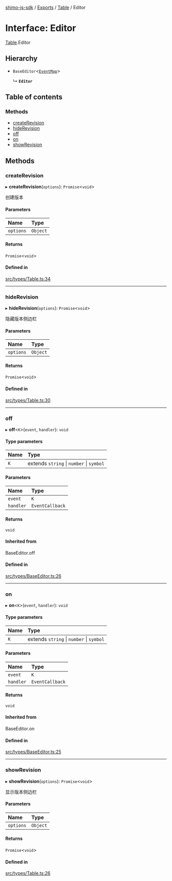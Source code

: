 [shimo-js-sdk](../README.md) / [Exports](../modules.md) / [Table](../modules/Table.md) / Editor

# Interface: Editor

[Table](../modules/Table.md).Editor

## Hierarchy

- `BaseEditor`<[`EventMap`](Table.EventMap.md)\>

  ↳ **`Editor`**

## Table of contents

### Methods

- [createRevision](Table.Editor.md#createrevision)
- [hideRevision](Table.Editor.md#hiderevision)
- [off](Table.Editor.md#off)
- [on](Table.Editor.md#on)
- [showRevision](Table.Editor.md#showrevision)

## Methods

### createRevision

▸ **createRevision**(`options`): `Promise`<`void`\>

创建版本

#### Parameters

| Name | Type |
| :------ | :------ |
| `options` | `Object` |

#### Returns

`Promise`<`void`\>

#### Defined in

[src/types/Table.ts:34](https://github.com/shimohq/shimo-js-sdk/blob/a9f5498/src/types/Table.ts#L34)

___

### hideRevision

▸ **hideRevision**(`options`): `Promise`<`void`\>

隐藏版本侧边栏

#### Parameters

| Name | Type |
| :------ | :------ |
| `options` | `Object` |

#### Returns

`Promise`<`void`\>

#### Defined in

[src/types/Table.ts:30](https://github.com/shimohq/shimo-js-sdk/blob/a9f5498/src/types/Table.ts#L30)

___

### off

▸ **off**<`K`\>(`event`, `handler`): `void`

#### Type parameters

| Name | Type |
| :------ | :------ |
| `K` | extends `string` \| `number` \| `symbol` |

#### Parameters

| Name | Type |
| :------ | :------ |
| `event` | `K` |
| `handler` | `EventCallback` |

#### Returns

`void`

#### Inherited from

BaseEditor.off

#### Defined in

[src/types/BaseEditor.ts:26](https://github.com/shimohq/shimo-js-sdk/blob/a9f5498/src/types/BaseEditor.ts#L26)

___

### on

▸ **on**<`K`\>(`event`, `handler`): `void`

#### Type parameters

| Name | Type |
| :------ | :------ |
| `K` | extends `string` \| `number` \| `symbol` |

#### Parameters

| Name | Type |
| :------ | :------ |
| `event` | `K` |
| `handler` | `EventCallback` |

#### Returns

`void`

#### Inherited from

BaseEditor.on

#### Defined in

[src/types/BaseEditor.ts:25](https://github.com/shimohq/shimo-js-sdk/blob/a9f5498/src/types/BaseEditor.ts#L25)

___

### showRevision

▸ **showRevision**(`options`): `Promise`<`void`\>

显示版本侧边栏

#### Parameters

| Name | Type |
| :------ | :------ |
| `options` | `Object` |

#### Returns

`Promise`<`void`\>

#### Defined in

[src/types/Table.ts:26](https://github.com/shimohq/shimo-js-sdk/blob/a9f5498/src/types/Table.ts#L26)
